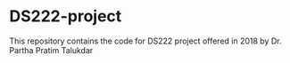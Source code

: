 # DS222-project

This repository contains the code for DS222 project offered in 2018 by Dr. Partha Pratim Talukdar
